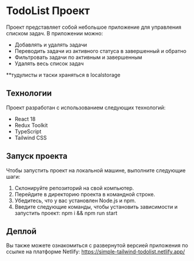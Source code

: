 # TodoList Проект

Проект представляет собой небольшое приложение для управления списком задач. В приложении можно:

- Добавлять и удалять задачи
- Переводить задачи из активного статуса в завершенный и обратно
- Фильтровать задачи по активным и завершенным
- Удалять весь список задач


**тудулисты и таски храняться в localstorage

## Технологии

Проект разработан с использованием следующих технологий:

- React 18
- Redux Toolkit
- TypeScript
- Tailwind CSS

## Запуск проекта

Чтобы запустить проект на локальной машине, выполните следующие шаги:

1. Склонируйте репозиторий на свой компьютер.
2. Перейдите в директорию проекта в командной строке.
3. Убедитесь, что у вас установлен Node.js и npm.
4. Введите следующие команды, чтобы установить зависимости и запустить проект: npm i && npm run start

## Деплой

Вы также можете ознакомиться с развернутой версией приложения по ссылке на платформе Netlify:
https://simple-tailwind-todolist.netlify.app/

